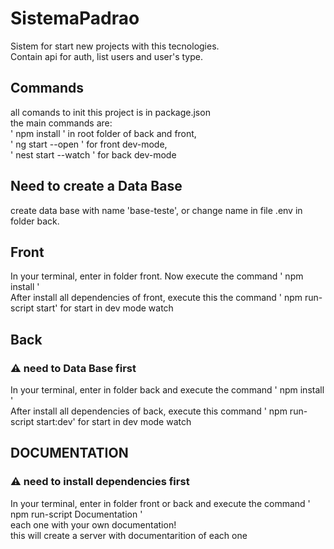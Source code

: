 # SistemaPadrao
 Sistem for start new projects with this tecnologies. <br />
 Contain api for auth, list users and user's type.

## Commands
 all comands to init this project is in package.json <br />
 the main commands are: <br />
 ' npm install ' in root folder of back and front,<br />
 ' ng start --open ' for front dev-mode,<br />
 ' nest start --watch ' for back dev-mode

## Need to create a Data Base
 create data base with name 'base-teste', or change name in file .env in folder back.

## Front
 In your terminal, enter in folder front. Now execute the command ' npm install '<br />
 After install all dependencies of front, execute this the command ' npm run-script start' for start in dev mode watch

 ## Back
 ### :warning: need to Data Base first
 In your terminal, enter in folder back and execute the command ' npm install '<br />
 After install all dependencies of back, execute this command ' npm run-script start:dev' for start in dev mode watch

## DOCUMENTATION
 ### :warning: need to install dependencies first
 In your terminal, enter in folder front or back and execute the command ' npm run-script Documentation '<br />
 each one with your own documentation!<br />
 this will create a server with documentarition of each one